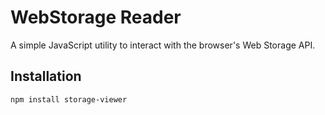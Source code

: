 # WebStorage Reader

A simple JavaScript utility to interact with the browser's Web Storage API.

## Installation

```sh
npm install storage-viewer
```
